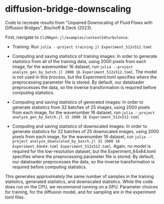 # diffusion-bridge-downscaling
Code to recreate results from "Unpaired Downscaling of Fluid Flows with Diffusion Bridges", Bischoff &amp; Deck (2023).

First, navigate to `CliMAgen.jl/examples/context2dturbulence`.
- Training:
Run `julia --project training.jl Experiment_512x512.toml`

- Computing and saving statistics of training images:
In order to generate statistics from all of the training data, using 2000 pixels from each image, for the wavenumber 16 dataset, run `julia --project analyze_gen_by_batch.jl 2000 16 Experiment_512x512.toml`. The model is not used in this process, but the Experiment.toml specifies where the preprocessing parameter file is stored. By default, our dataloader preprocesses the data, so the inverse transformation is required before computing statistics.

- Computing and saving statistics of generated images:
In order to generate statistics from 32 batches of 25 images, using 2000 pixels from each image, for the wavenumber 16 dataset, run `julia --project analyze_gen_by_batch.jl 32 2000 16 Experiment_512x512.toml`

- Computing and saving statistics of downscaled images:
In order to generate statistics for 32 batches of 25 downscaled images, using 2000 pixels from each image, for the wavenumber 16 dataset, run `julia --project analyze_downscaled_by_batch.jl 32 2000 16 Experiment_64x64.toml Experiment_512x512.toml`.
Again, no model is required for the low-resolution dataset, but the Experiment_64x64.toml specifies where the preprocessing parameter file is stored. By default, our dataloader preprocesses the data, so the inverse transformation is required before computing statistics.

This generates approximately the same number of samples in the training statistics, generated statistics, and downscaled statistics. While the code does run on the CPU, we recommend running on a GPU. Parameter choices for training, for the diffusion model, and for sampling are in the experiment toml files.
